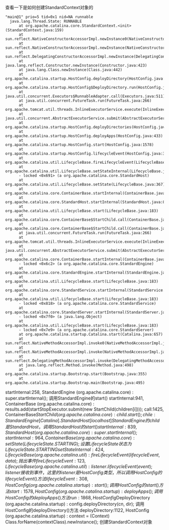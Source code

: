 查看一下是如何创建StandardContext对象的
```
"main@1" prio=5 tid=0x1 nid=NA runnable
  java.lang.Thread.State: RUNNABLE
	  at org.apache.catalina.core.StandardContext.<init>(StandardContext.java:159)
	  at sun.reflect.NativeConstructorAccessorImpl.newInstance0(NativeConstructorAccessorImpl.java:-1)
	  at sun.reflect.NativeConstructorAccessorImpl.newInstance(NativeConstructorAccessorImpl.java:62)
	  at sun.reflect.DelegatingConstructorAccessorImpl.newInstance(DelegatingConstructorAccessorImpl.java:45)
	  at java.lang.reflect.Constructor.newInstance(Constructor.java:423)
	  at java.lang.Class.newInstance(Class.java:442)
	  at org.apache.catalina.startup.HostConfig.deployDirectory(HostConfig.java:1122)
	  at org.apache.catalina.startup.HostConfig$DeployDirectory.run(HostConfig.java:1868)
	  at java.util.concurrent.Executors$RunnableAdapter.call(Executors.java:511)
	  at java.util.concurrent.FutureTask.run(FutureTask.java:266)
	  at org.apache.tomcat.util.threads.InlineExecutorService.execute(InlineExecutorService.java:75)
	  at java.util.concurrent.AbstractExecutorService.submit(AbstractExecutorService.java:112)
	  at org.apache.catalina.startup.HostConfig.deployDirectories(HostConfig.java:1045)
	  at org.apache.catalina.startup.HostConfig.deployApps(HostConfig.java:433)
	  at org.apache.catalina.startup.HostConfig.start(HostConfig.java:1578)
	  at org.apache.catalina.startup.HostConfig.lifecycleEvent(HostConfig.java:308)
	  at org.apache.catalina.util.LifecycleBase.fireLifecycleEvent(LifecycleBase.java:123)
	  at org.apache.catalina.util.LifecycleBase.setStateInternal(LifecycleBase.java:424)
	  - locked <0x691> (a org.apache.catalina.core.StandardHost)
	  at org.apache.catalina.util.LifecycleBase.setState(LifecycleBase.java:367)
	  at org.apache.catalina.core.ContainerBase.startInternal(ContainerBase.java:964)
	  at org.apache.catalina.core.StandardHost.startInternal(StandardHost.java:839)
	  at org.apache.catalina.util.LifecycleBase.start(LifecycleBase.java:183)
	  at org.apache.catalina.core.ContainerBase$StartChild.call(ContainerBase.java:1425)
	  at org.apache.catalina.core.ContainerBase$StartChild.call(ContainerBase.java:1415)
	  at java.util.concurrent.FutureTask.run(FutureTask.java:266)
	  at org.apache.tomcat.util.threads.InlineExecutorService.execute(InlineExecutorService.java:75)
	  at java.util.concurrent.AbstractExecutorService.submit(AbstractExecutorService.java:134)
	  at org.apache.catalina.core.ContainerBase.startInternal(ContainerBase.java:941)
	  - locked <0x6c2> (a org.apache.catalina.core.StandardEngine)
	  at org.apache.catalina.core.StandardEngine.startInternal(StandardEngine.java:258)
	  at org.apache.catalina.util.LifecycleBase.start(LifecycleBase.java:183)
	  at org.apache.catalina.core.StandardService.startInternal(StandardService.java:422)
	  at org.apache.catalina.util.LifecycleBase.start(LifecycleBase.java:183)
	  - locked <0x818> (a org.apache.catalina.core.StandardService)
	  at org.apache.catalina.core.StandardServer.startInternal(StandardServer.java:770)
	  - locked <0x7f0> (a java.lang.Object)
	  at org.apache.catalina.util.LifecycleBase.start(LifecycleBase.java:183)
	  - locked <0x7e9> (a org.apache.catalina.core.StandardServer)
	  at org.apache.catalina.startup.Catalina.start(Catalina.java:657)
	  at sun.reflect.NativeMethodAccessorImpl.invoke0(NativeMethodAccessorImpl.java:-1)
	  at sun.reflect.NativeMethodAccessorImpl.invoke(NativeMethodAccessorImpl.java:62)
	  at sun.reflect.DelegatingMethodAccessorImpl.invoke(DelegatingMethodAccessorImpl.java:43)
	  at java.lang.reflect.Method.invoke(Method.java:498)
	  at org.apache.catalina.startup.Bootstrap.start(Bootstrap.java:355)
	  at org.apache.catalina.startup.Bootstrap.main(Bootstrap.java:495)

```
startInternal:258, StandardEngine (org.apache.catalina.core) : super.startInternal(); 调用StandardEngine的start()
startInternal:941, ContainerBase (org.apache.catalina.core) : results.add(startStopExecutor.submit(new StartChild(children[i])));
call:1425, ContainerBase$StartChild (org.apache.catalina.core) : child.start();  chile:StandardEngine[Catalina].StandardHost[localhost] StandardEngine的child是StandardHost，调用StandardHost的start()
startInternal:839, StandardHost (org.apache.catalina.core) : super.startInternal();
startInternal:964, ContainerBase (org.apache.catalina.core) : setState(LifecycleState.STARTING); 设置LifecycleState状态为LifecycleState.STARTING
setStateInternal:424, LifecycleBase (org.apache.catalina.util) : fireLifecycleEvent(lifecycleEvent, data); 抛出事件
fireLifecycleEvent:123, LifecycleBase (org.apache.catalina.util) : listener.lifecycleEvent(event); listener接收到事件，这里的listener是HostConfig类型，所以调用HostConfig的lifecycleEvent()方法
lifecycleEvent:308, HostConfig (org.apache.catalina.startup) : start(); 调用HostConfig的start()方法
start:1578, HostConfig (org.apache.catalina.startup) :  deployApps(); 调用HostConfig的deployApps()方法
run:1868, HostConfig$DeployDirectory (org.apache.catalina.startup) : config.deployDirectory(cn, dir); 调用HostConfig的deployDirectory()方法
deployDirectory:1122, HostConfig (org.apache.catalina.startup) : context = (Context) Class.forName(contextClass).newInstance(); 创建StandardContext对象
